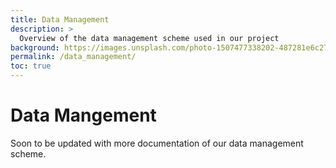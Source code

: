 ```yaml
---
title: Data Management
description: >
  Overview of the data management scheme used in our project
background: https://images.unsplash.com/photo-1507477338202-487281e6c27e?ixid=MnwxMjA3fDB8MHxzZWFyY2h8MTkwfHxiaXJkc3xlbnwwfDB8MHx8&auto=format&fit=crop&crop=top&w=1200&h=600&q=80
permalink: /data_management/
toc: true
---
```


# Data Mangement 
Soon to be updated with more documentation of our data management scheme. 
